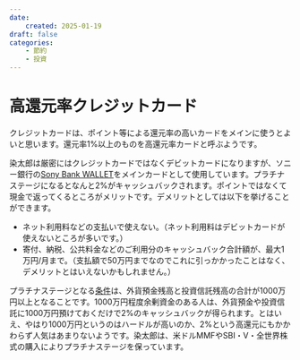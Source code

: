 ```yaml
---
date:
    created: 2025-01-19
draft: false
categories:
    - 節約
    - 投資
---
```



# 高還元率クレジットカード
クレジットカードは、ポイント等による還元率の高いカードをメインに使うとよいと思います。還元率1%以上のものを高還元率カードと呼ぶようです。
<!-- more -->
染太郎は厳密にはクレジットカードではなくデビットカードになりますが、ソニー銀行の[Sony Bank WALLET](https://moneykit.net/visitor/sbw/)をメインカードとして使用しています。プラチナステージになるとなんと2%がキャッシュバックされます。ポイントではなくて現金で返ってくるところがメリットです。デメリットとしては以下を挙げることができます。

* ネット利用料などの支払いで使えない。（ネット利用料はデビットカードが使えないところが多いです。）
* 寄付、納税、公共料金などのご利用分のキャッシュバック合計額が、最大1万円/月まで。（支払額で50万円までなのでこれに引っかかったことはなく、デメリットとはいえないかもしれません。）

プラチナステージとなる[条件](https://moneykit.net/visitor/fx/fx29.html)は、外貨預金残高と投資信託残高の合計が1000万円以上となることです。1000万円程度余剰資金のある人は、外貨預金や投資信託に1000万円預けておくだけで2%のキャッシュバックが得られます。とはいえ、やはり1000万円というのはハードルが高いのか、2%という高還元にもかかわらず人気はあまりないようです。染太郎は、米ドルMMFやSBI・V・全世界株式の購入によりプラチナステージを保っています。

